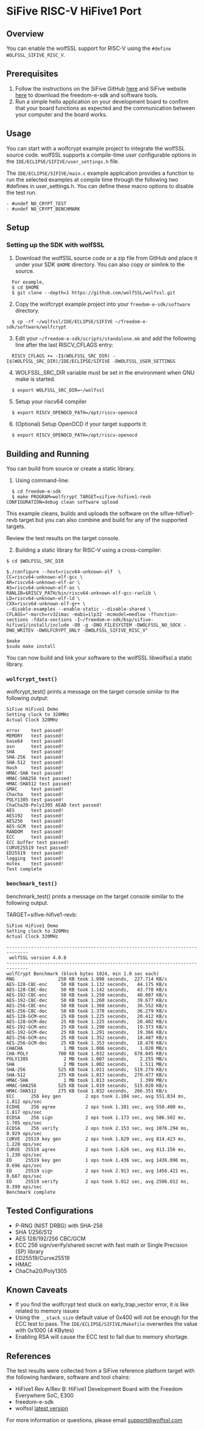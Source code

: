 # SiFive RISC-V HiFive1 Port

## Overview
You can enable the wolfSSL support for RISC-V using the `#define WOLFSSL_SIFIVE_RISC_V`.

## Prerequisites
1. Follow the instructions on the SiFive GitHub [here](https://github.com/sifive/freedom-e-sdk) and SiFive website [here](https://www.sifive.com/) to download the freedom-e-sdk and software tools.
3. Run a simple hello application on your development board to confirm that your board functions as expected and the communication between your computer and the board works.

## Usage
You can start with a wolfcrypt example project to integrate the wolfSSL source code.
wolfSSL supports a compile-time user configurable options in the `IDE/ECLIPSE/SIFIVE/user_settings.h` file.

The `IDE/ECLIPSE/SIFIVE/main.c` example application provides a function to run the selected examples at compile time through the following two #defines in user_settings.h. You can define these macro options to disable the test run.
```
- #undef NO_CRYPT_TEST
- #undef NO_CRYPT_BENCHMARK
```

## Setup
### Setting up the SDK with wolfSSL
1. Download the wolfSSL source code or a zip file from GitHub and place it under your SDK `$HOME` directory. You can also copy or simlink to the source.
```
  For example,
  $ cd $HOME
  $ git clone --depth=1 https://github.com/wolfSSL/wolfssl.git

```
2. Copy the wolfcrypt example project into your `freedom-e-sdk/software` directory.

```
  $ cp -rf ~/wolfssl/IDE/ECLIPSE/SIFIVE ~/freedom-e-sdk/software/wolfcrypt
```

3. Edit your `~/freedom-e-sdk/scripts/standalone.mk` and add the following line after the last RISCV_CFLAGS entry:

```
  RISCV_CFLAGS += -I$(WOLFSSL_SRC_DIR) -I$(WOLFSSL_SRC_DIR)/IDE/ECLIPSE/SIFIVE -DWOLFSSL_USER_SETTINGS
```

4. WOLFSSL_SRC_DIR variable must be set in the environment when GNU make is started.

```
  $ export WOLFSSL_SRC_DIR=~/wolfssl
```

5. Setup your riscv64 compiler 

```
  $ export RISCV_OPENOCD_PATH=/opt/riscv-openocd
```
6. (Optional) Setup OpenOCD if your target supports it:

```
  $ export RISCV_OPENOCD_PATH=/opt/riscv-openocd
```
## Building and Running

You can build from source or create a static library.

1. Using command-line:

```
  $ cd freedom-e-sdk
  $ make PROGRAM=wolfcrypt TARGET=sifive-hifive1-revb CONFIGURATION=debug clean software upload
```
This example cleans, builds and uploads the software on the sifive-hifive1-revb target but you can also combine and build for any of the supported targets. 

Review the test results on the target console.

2. Building a static library for RISC-V using a cross-compiler:

```
$ cd $WOLFSSL_SRC_DIR

$./configure --host=riscv64-unknown-elf  \
CC=riscv64-unknown-elf-gcc \
AR=riscv64-unknown-elf-ar \
AS=riscv64-unknown-elf-as \
RANLIB=$RISCV_PATH/bin/riscv64-unknown-elf-gcc-ranlib \
LD=riscv64-unknown-elf-ld \
CXX=riscv64-unknown-elf-g++ \
--disable-examples --enable-static --disable-shared \
CFLAGS="-march=rv32imac -mabi=ilp32 -mcmodel=medlow -ffunction-sections -fdata-sections -I~/freedom-e-sdk/bsp/sifive-hifive1/install/include -O0 -g -DNO_FILESYSTEM -DWOLFSSL_NO_SOCK -DNO_WRITEV -DWOLFCRYPT_ONLY -DWOLFSSL_SIFIVE_RISC_V"

$make
$sudo make install
```
You can now build and link your software to the wolfSSL libwolfssl.a static library.

### `wolfcrypt_test()`

wolfcrypt_test() prints a message on the target console similar to the following output:

```
SiFive HiFive1 Demo
Setting clock to 320MHz
Actual Clock 320MHz

error    test passed!
MEMORY   test passed!
base64   test passed!
asn      test passed!
SHA      test passed!
SHA-256  test passed!
SHA-512  test passed!
Hash     test passed!
HMAC-SHA test passed!
HMAC-SHA256 test passed!
HMAC-SHA512 test passed!
GMAC     test passed!
Chacha   test passed!
POLY1305 test passed!
ChaCha20-Poly1305 AEAD test passed!
AES      test passed!
AES192   test passed!
AES256   test passed!
AES-GCM  test passed!
RANDOM   test passed!
ECC      test passed!
ECC buffer test passed!
CURVE25519 test passed!
ED25519  test passed!
logging  test passed!
mutex    test passed!
Test complete
```
### `benchmark_test()`

benchmark_test() prints a message on the target console similar to the following output.

TARGET=sifive-hifive1-revb:

```
SiFive HiFive1 Demo
Setting clock to 320MHz
Actual Clock 320MHz

------------------------------------------------------------------------------
 wolfSSL version 4.0.0
------------------------------------------------------------------------------
wolfCrypt Benchmark (block bytes 1024, min 1.0 sec each)
RNG                250 KB took 1.098 seconds,  227.714 KB/s
AES-128-CBC-enc     50 KB took 1.132 seconds,   44.175 KB/s
AES-128-CBC-dec     50 KB took 1.142 seconds,   43.778 KB/s
AES-192-CBC-enc     50 KB took 1.250 seconds,   40.007 KB/s
AES-192-CBC-dec     50 KB took 1.260 seconds,   39.677 KB/s
AES-256-CBC-enc     50 KB took 1.368 seconds,   36.552 KB/s
AES-256-CBC-dec     50 KB took 1.378 seconds,   36.279 KB/s
AES-128-GCM-enc     25 KB took 1.225 seconds,   20.412 KB/s
AES-128-GCM-dec     25 KB took 1.225 seconds,   20.402 KB/s
AES-192-GCM-enc     25 KB took 1.290 seconds,   19.373 KB/s
AES-192-GCM-dec     25 KB took 1.291 seconds,   19.366 KB/s
AES-256-GCM-enc     25 KB took 1.352 seconds,   18.487 KB/s
AES-256-GCM-dec     25 KB took 1.353 seconds,   18.478 KB/s
CHACHA               1 MB took 1.006 seconds,    1.020 MB/s
CHA-POLY           700 KB took 1.032 seconds,  678.045 KB/s
POLY1305             2 MB took 1.007 seconds,    2.255 MB/s
SHA                  2 MB took 1.002 seconds,    1.511 MB/s
SHA-256            525 KB took 1.011 seconds,  519.279 KB/s
SHA-512            275 KB took 1.017 seconds,  270.477 KB/s
HMAC-SHA             1 MB took 1.013 seconds,    1.399 MB/s
HMAC-SHA256        525 KB took 1.019 seconds,  515.020 KB/s
HMAC-SHA512        275 KB took 1.032 seconds,  266.351 KB/s
ECC      256 key gen         2 ops took 1.104 sec, avg 551.834 ms, 1.812 ops/sec
ECDHE    256 agree           2 ops took 1.101 sec, avg 550.400 ms, 1.817 ops/sec
ECDSA    256 sign            2 ops took 1.173 sec, avg 586.502 ms, 1.705 ops/sec
ECDSA    256 verify          2 ops took 2.153 sec, avg 1076.294 ms, 0.929 ops/sec
CURVE  25519 key gen         2 ops took 1.629 sec, avg 814.423 ms, 1.228 ops/sec
CURVE  25519 agree           2 ops took 1.626 sec, avg 813.156 ms, 1.230 ops/sec
ED     25519 key gen         1 ops took 1.436 sec, avg 1436.096 ms, 0.696 ops/sec
ED     25519 sign            2 ops took 2.913 sec, avg 1456.421 ms, 0.687 ops/sec
ED     25519 verify          2 ops took 5.012 sec, avg 2506.012 ms, 0.399 ops/sec
Benchmark complete
```

## Tested Configurations
- P-RNG (NIST DRBG) with SHA-256
- SHA 1/256/512
- AES 128/192/256 CBC/GCM
- ECC 256 sign/verify/shared secret with fast math or Single Precision (SP) library
- ED25519/Curve25519
- HMAC
- ChaCha20/Poly1305

## Known Caveats
- If you find the wolfcrypt test stuck on early_trap_vector error, it is like related to memory issues
- Using the `__stack_size` default value of 0x400 will not be enough for the ECC test to pass.
The `IDE/ECLIPSE/SIFIVE/Makefile` overwrites the value with 0x1000 (4 KBytes)
- Enabling RSA will cause the ECC test to fail due to memory shortage.

## References

The test results were collected from a SiFive reference platform target with the following hardware, software and tool chains:
- HiFive1 Rev A/Rev B: HiFive1 Development Board with the Freedom Everywhere SoC, E300
- freedom-e-sdk
- wolfssl [latest version](https://github.com/wolfSSL/wolfssl)

For more information or questions, please email [support@wolfssl.com](mailto:support@wolfssl.com)
